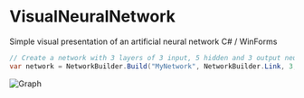 VisualNeuralNetwork
===================

Simple visual presentation of an artificial neural network
C# / WinForms

```c#
// Create a network with 3 layers of 3 input, 5 hidden and 3 output neurons.
var network = NetworkBuilder.Build("MyNetwork", NetworkBuilder.Link, 3, 5, 3);
```
![Graph](ExamleGraph.png )
